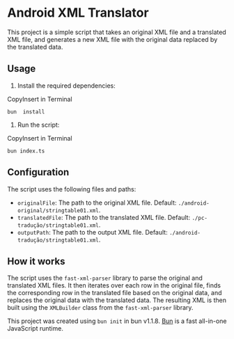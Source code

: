 # 
# Android XML Translator

This project is a simple script that takes an original XML file and a translated XML file, and generates a new XML file with the original data replaced by the translated data.

## Usage

1.  Install the required dependencies:

CopyInsert in Terminal

`bun  install`

1.  Run the script:

CopyInsert in Terminal

`bun index.ts`

## Configuration

The script uses the following files and paths:

-   `originalFile`: The path to the original XML file. Default:  `./android-original/stringtable01.xml`.
-   `translatedFile`: The path to the translated XML file. Default:  `./pc-tradução/stringtable01.xml`.
-   `outputPath`: The path to the output XML file. Default:  `./android-tradução/stringtable01.xml`.

## How it works

The script uses the  `fast-xml-parser`  library to parse the original and translated XML files. It then iterates over each row in the original file, finds the corresponding row in the translated file based on the original data, and replaces the original data with the translated data. The resulting XML is then built using the  `XMLBuilder`  class from the  `fast-xml-parser`  library.


This project was created using `bun init` in bun v1.1.8. [Bun](https://bun.sh) is a fast all-in-one JavaScript runtime.
